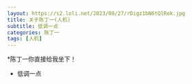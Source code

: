 ```yaml
---
layout: https://s2.loli.net/2023/08/27/rDigz1bN6tQlRok.jpg
title: 关于陈丁一(人机)
subtitle: 低调一点
categories: 陈丁一
tags: [人机]
---
```


*陈丁一你直接给我坐下！
  * 低调一点
